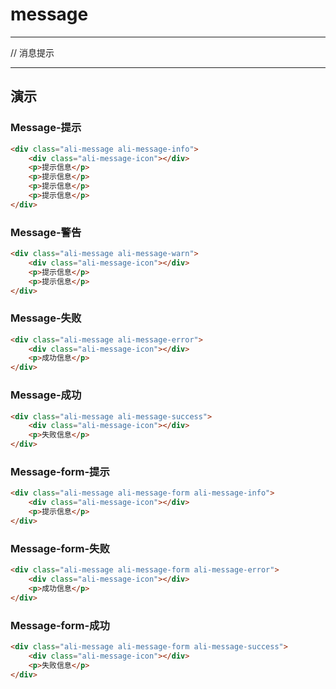 # message

---

// 消息提示

---

## 演示

<link type="text/css" rel="stylesheet" media="screen" href="src/base.css">
<link type="text/css" rel="stylesheet" media="screen" href="src/message.css">

### Message-提示
````html
<div class="ali-message ali-message-info">
    <div class="ali-message-icon"></div>
    <p>提示信息</p>
    <p>提示信息</p>
    <p>提示信息</p>
    <p>提示信息</p>
</div>
````

### Message-警告
````html
<div class="ali-message ali-message-warn">
    <div class="ali-message-icon"></div>
    <p>提示信息</p>
    <p>提示信息</p>
</div>
````

### Message-失败
````html
<div class="ali-message ali-message-error">
    <div class="ali-message-icon"></div>
    <p>成功信息</p>
</div>
````

### Message-成功
````html
<div class="ali-message ali-message-success">
    <div class="ali-message-icon"></div>
    <p>失败信息</p>
</div>
````

### Message-form-提示
````html
<div class="ali-message ali-message-form ali-message-info">
    <div class="ali-message-icon"></div>
    <p>提示信息</p>
</div>
````

### Message-form-失败
````html
<div class="ali-message ali-message-form ali-message-error">
    <div class="ali-message-icon"></div>
    <p>成功信息</p>
</div>
````

### Message-form-成功
````html
<div class="ali-message ali-message-form ali-message-success">
    <div class="ali-message-icon"></div>
    <p>失败信息</p>
</div>
````



<script type="text/javascript">
window.addEventListener('load', function () {
    var interval = 500, begin = Date.now(), img = new Image(), timer = setTimeout(handler, interval);
    window.removeEventListener('load', arguments.callee);
    img.addEventListener('load', handler, false);
    img.src = 'https://i.alipayobjects.com/e/201305/Q9jNoeIir.gif?t=' + begin;

    function handler() {
        clearTimeout(timer);
        img.removeEventListener('load', handler);
        //响应在500ms以内算高速网络 高清（HD）标清（SD）
        document.body.className = (document.body.className + (Date.now() - begin < interval ? ' ali-hd' : ' ali-sd')).trim();
    }
}, false);
</script>
